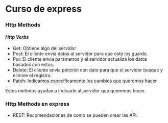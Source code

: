 # Curso de express


### Http Methods
#### *Http Verbs*
- Get: Obtiene algo del servidor
- Post: El cliente envia datos al servidor para que este los guarde.
- Put: El cliente envia parametros y el servidor actualiza los datos basados con estos.
- Delete: El cliente envia petición con dato para que el servidor busque y elimine el registro.
- Patch: Indicamos especificamente los cambios que queremos hacer

Estos metodos ayudan a indicarle al servidor que queremos hacer.

### Http Methods en express

- REST: Recomendaciones de como se pueden crear las API.